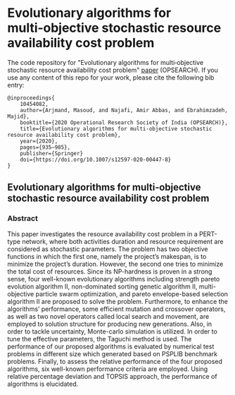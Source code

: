# Evolutionary algorithms for multi‑objective stochastic resource availability cost problem

The code repository for "Evolutionary algorithms for multi‑objective stochastic resource availability cost problem" [paper](https://link.springer.com/article/10.1007/s12597-020-00447-8) (OPSEARCH). If you use any content of this repo for your work, please cite the following bib entry:
  
    @inproceedings{
        10454082,
        author={Arjmand, Masoud, and Najafi, Amir Abbas, and Ebrahimzadeh, Majid},
        booktitle={2020 Operational Research Society of India (OPSEARCH)}, 
        title={Evolutionary algorithms for multi‑objective stochastic resource availability cost problem}, 
        year={2020},
        pages={935–985},
        publisher={Springer}
        doi={https://doi.org/10.1007/s12597-020-00447-8}
    }


## Evolutionary algorithms for multi‑objective stochastic resource availability cost problem
### Abstract
This paper investigates the resource availability cost problem in a PERT-type network, where both activities duration and resource requirement are considered as stochastic parameters. The problem has two objective functions in which the first one, namely the project’s makespan, is to minimize the project’s duration. However, the second one tries to minimize the total cost of resources. Since its NP-hardness is proven in a strong sense, four well-known evolutionary algorithms including strength pareto evolution algorithm II, non-dominated sorting genetic algorithm II, multi-objective particle swarm optimization, and pareto envelope-based selection algorithm II are proposed to solve the problem. Furthermore, to enhance the algorithms’ performance, some efficient mutation and crossover operators, as well as two novel operators called local search and movement, are employed to solution structure for producing new generations. Also, in order to tackle uncertainty, Monte-carlo simulation is utilized. In order to tune the effective parameters, the Taguchi method is used. The performance of our proposed algorithms is evaluated by numerical test problems in different size which generated based on PSPLIB benchmark problems. Finally, to assess the relative performance of the four proposed algorithms, six well-known performance criteria are employed. Using relative percentage deviation and TOPSIS approach, the performance of algorithms is elucidated.
